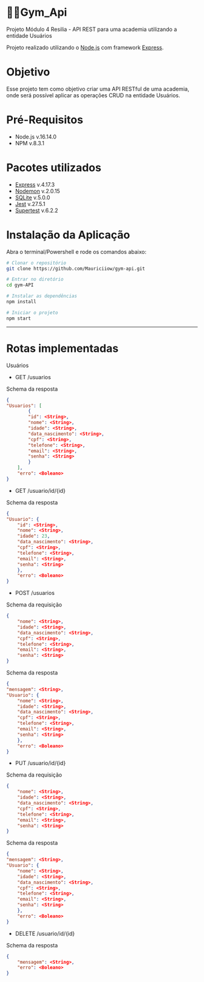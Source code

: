 # 🏋🏽**Gym_Api**

Projeto Módulo 4 Resilia - API REST para uma academia utilizando a entidade Usuários

Projeto realizado utilizando o [Node.js](https://nodejs.org/en/) com framework [Express](https://expressjs.com).

# Objetivo
Esse projeto tem como objetivo criar uma API RESTful de uma academia, onde será possível aplicar as operações CRUD na entidade Usuários.

# Pré-Requisitos

- Node.js v.16.14.0
- NPM v.8.3.1

# Pacotes utilizados

- [Express](https://expressjs.com) v.4.17.3
- [Nodemon](https://www.npmjs.com/package/nodemon) v.2.0.15
- [SQLite](https://www.npmjs.com/package/sqlite3) v.5.0.0
- [Jest](https://jestjs.io/docs/getting-started) v.27.5.1
- [Supertest](https://www.npmjs.com/package/supertest) v.6.2.2

# Instalação da Aplicação
Abra o terminal/Powershell e rode os comandos abaixo:

```bash
# Clonar o repositório
git clone https://github.com/Mauriciiow/gym-api.git
```

```bash
# Entrar no diretório
cd gym-API
```

```bash
# Instalar as dependências
npm install
```

```bash
# Iniciar o projeto
npm start
```
---

# Rotas implementadas

Usuários
- GET /usuarios

Schema da resposta

```json
{
"Usuarios": [
		{
		"id": <String>,
		"nome": <String>,
		"idade": <String>,
		"data_nascimento": <String>,
		"cpf": <String>,
		"telefone": <String>,
		"email": <String>,
		"senha": <String>
		}
	],
	"erro": <Boleano>
}
```


- GET /usuario/id/{id}

Schema da resposta

```json
{
"Usuario": {
	"id": <String>,
	"nome": <String>,
	"idade": 23,
	"data_nascimento": <String>,
	"cpf": <String>,
	"telefone": <String>,
	"email": <String>,
	"senha": <String>
	},
	"erro": <Boleano>
}
```

- POST /usuarios

Schema da requisição

```json
{
	"nome": <String>,
	"idade": <String>,
	"data_nascimento": <String>,
	"cpf": <String>,
	"telefone": <String>,
	"email": <String>,
	"senha": <String>
}
```

Schema da resposta

```json
{
"mensagem": <String>,
"Usuario": {
	"nome": <String>,
	"idade": <String>,
	"data_nascimento": <String>,
	"cpf": <String>,
	"telefone": <String>,
	"email": <String>,
	"senha": <String>
	},
	"erro": <Boleano>
}
```

- PUT /usuario/id/{id}

Schema da requisição

```json
{
	"nome": <String>,
	"idade": <String>,
	"data_nascimento": <String>,
	"cpf": <String>,
	"telefone": <String>,
	"email": <String>,
	"senha": <String>
}
```

Schema da resposta

```json
{
"mensagem": <String>,
"Usuario": {
	"nome": <String>,
	"idade": <String>,
	"data_nascimento": <String>,
	"cpf": <String>,
	"telefone": <String>,
	"email": <String>,
	"senha": <String>
	},
	"erro": <Boleano>
}
```

- DELETE /usuario/id/{id}

Schema da resposta

```json
{
    "mensagem": <String>,
	"erro": <Boleano>
}
```